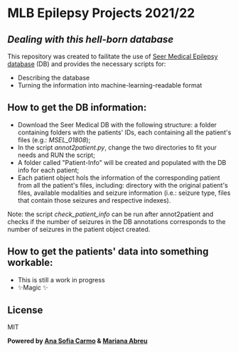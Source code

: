 # MLB Epilepsy Projects 2021/22
## _Dealing with this hell-born database_

This repository was created to failitate the use of [Seer Medical Epilepsy database][db] (DB) and provides the necessary scripts for:
- Describing the database
- Turning the information into machine-learning-readable format

## How to get the DB information:

- Download the Seer Medical DB with the following structure: a folder containing folders with the patients' IDs, each containing all the patient's files (e.g.: *MSEL_01808*);
- In the script *annot2patient.py*, change the two directories to fit your needs and RUN the script;
- A folder called "Patient-Info" will be created and populated with the DB info for each patient;
- Each patient object hols the information of the corresponding patient from all the patient's files, including: directory with the original patient's files, available modalities and seizure information (i.e.: seizure type, files that contain those seizures and respective indexes).

Note: the script *check_patient_info* can be run after annot2patient and checks if the number of seizures in the DB annotations corresponds to the number of seizures in the patient object created.

## How to get the patients' data into something workable:

- This is still a work in progress
- ✨Magic ✨

## License

MIT

**Powered by [Ana Sofia Carmo][asc] & [Mariana Abreu][ma]**

[//]: # (These are reference links used in the body of this note and get stripped out when the markdown processor does its job. There is no need to format nicely because it shouldn't be seen. Thanks SO - http://stackoverflow.com/questions/4823468/store-comments-in-markdown-syntax)
   [db]: <https://app.seermedical.com/au/studies>
   [asc]: <https://github.com/anascacais>
   [ma]: <https://github.com/MarianaAbreu>

